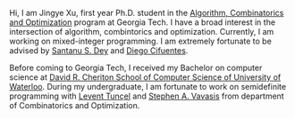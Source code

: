 Hi, I am Jingye Xu, first year Ph.D. student in the [Algorithm, Combinatorics and Optimization](https://aco.gatech.edu/) program at Georgia Tech. I have a broad interest in the intersection of algorithm, combintorics and optimization. Currently, I am working on mixed-integer programming. I am extremely fortunate to be advised by [Santanu S. Dey](https://www2.isye.gatech.edu/~sdey30/) and [Diego Cifuentes](https://www.isye.gatech.edu/users/diego-cifuentes-pardo).

Before coming to Georgia Tech, I received my Bachelor on computer science at [David R. Cheriton School of Computer Science of University of Waterloo](https://cs.uwaterloo.ca/). During my undergraduate, I am fortunate to work on semidefinite programming with 
[Levent Tunçel](https://www.math.uwaterloo.ca/~ltuncel/) and [Stephen A. Vavasis](https://uwaterloo.ca/scholar/vavasis/home) from department of Combinatorics and Optimization.

